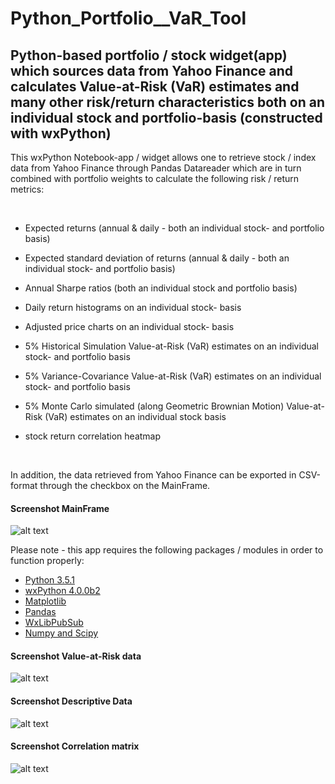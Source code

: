 # Python_Portfolio__VaR_Tool

## Python-based portfolio / stock widget(app) which sources data from Yahoo Finance and calculates Value-at-Risk (VaR) estimates and many other risk/return characteristics both on an individual stock and portfolio-basis (constructed with wxPython)

This wxPython Notebook-app / widget allows one to retrieve stock / index data from Yahoo Finance through Pandas Datareader which are in turn combined with portfolio weights to calculate the following risk / return metrics:

<br>

 - Expected returns (annual & daily - both an individual stock- and portfolio basis)
 - Expected standard deviation of returns (annual & daily - both an individual stock- and portfolio basis)
 - Annual Sharpe ratios (both an individual stock and portfolio basis)
 - Daily return histograms on an individual stock- basis
 - Adjusted price charts on an individual stock- basis
 
 - 5% Historical Simulation Value-at-Risk (VaR) estimates on an individual stock- and portfolio basis
 - 5% Variance-Covariance Value-at-Risk (VaR) estimates on an individual stock- and portfolio basis
 - 5% Monte Carlo simulated (along Geometric Brownian Motion) Value-at-Risk (VaR) estimates on an individual stock basis

 - stock return correlation heatmap
 <br>
 
In addition, the data retrieved from Yahoo Finance can be exported in CSV-format through the checkbox on the MainFrame.

#### Screenshot MainFrame
![alt text](https://github.com/Weesper1985/Python_Portfolio__VaR_Tool/blob/master/Main1.png)

Please note - this app requires the following packages / modules in order to function properly:

- [Python 3.5.1](https://www.python.org/downloads/release/python-351/)
- [wxPython 4.0.0b2](https://www.wxpython.org/pages/downloads/)
- [Matplotlib](https://matplotlib.org/)
- [Pandas](https://pandas.pydata.org/)
- [WxLibPubSub](https://wiki.wxpython.org/WxLibPubSub)
- [Numpy and Scipy](https://docs.scipy.org/doc/)

#### Screenshot Value-at-Risk data
![alt text](https://github.com/Weesper1985/Python_Portfolio__VaR_Tool/blob/master/Tab2.png)

#### Screenshot Descriptive Data
![alt text](https://github.com/Weesper1985/Python_Portfolio__VaR_Tool/blob/master/Tab1.png)

#### Screenshot Correlation matrix
![alt text](https://github.com/Weesper1985/Python_Portfolio__VaR_Tool/blob/master/Tab3.png)
